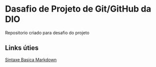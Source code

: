 # Dasafio de Projeto de Git/GitHub da DIO
Repositorio criado para desafio do projeto

## Links úties
[Sintaxe Basica Markdown](https://www.markdownguide.org/getting-started/)
